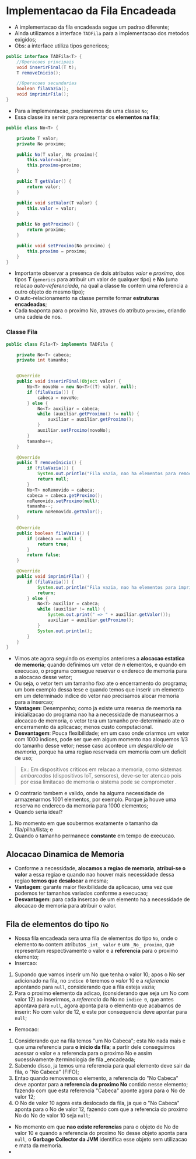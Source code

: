 # Implementacao da Fila Encadeada
- A implementacao da fila encadeada segue um padrao diferente;
- Ainda utilizamos a interface `TADFila` para a implementacao dos metodos exigidos;
- Obs: a interface utiliza tipos genericos;
```java
public interface TADFila<T> {
    //Operacoes principais
    void inserirFinal(T t);
    T removeInicio();

    //Operacoes secundarias
    boolean filaVazia();
    void imprimirFila();
}
```
- Para a implementacao, precisaremos de uma classe `No`;
- Essa classe ira servir para representar os **elementos na fila**;
```java
public class No<T> {

    private T valor;
    private No proximo;

    public No(T valor, No proximo){
        this.valor=valor;
        this.proximo=proximo;
    }

    public T getValor() {
        return valor;
    }

    public void setValor(T valor) {
        this.valor = valor;
    }

    public No getProximo() {
        return proximo;
    }

    public void setProximo(No proximo) {
        this.proximo = proximo;
    }
}
```
- Importante observar a presenca de dois atributos _valor_ e _proximo_, dos tipos **T** (`generics` para atribuir um valor de qualquer tipo) e **No** (uma relacao _auto-referenciada_, na qual a classe `No` contem uma referencia a outro objeto do mesmo tipo);
- O auto-relacionamento na classe permite formar **estruturas encadeadas**;
- Cada `No`aponta para o proximo No, atraves do atributo `proximo`, criando uma cadeia de nos.

### Classe Fila
```java
public class Fila<T> implements TADFila {

    private No<T> cabeca;
    private int tamanho;


    @Override
    public void inserirFinal(Object valor) {
        No<T> novoNo = new No<T>((T) valor, null);
        if (filaVazia()) {
            cabeca = novoNo;
        } else {
            No<T> auxiliar = cabeca;
            while (auxiliar.getProximo() != null) {
                auxiliar = auxiliar.getProximo();
            }
            auxiliar.setProximo(novoNo);
        }
        tamanho++;
    }

    @Override
    public T removeInicio() {
        if (filaVazia()) {
            System.out.println("Fila vazia, nao ha elementos para remocao.");
            return null;
        }
        No<T> noRemovido = cabeca;
        cabeca = cabeca.getProximo();
        noRemovido.setProximo(null);
        tamanho--;
        return noRemovido.getValor();
    }

    @Override
    public boolean filaVazia() {
        if (cabeca == null) {
            return true;
        }
        return false;
    }

    @Override
    public void imprimirFila() {
        if (filaVazia()) {
            System.out.println("Fila vazia, nao ha elementos para imprimir.");
            return;
        } else {
            No<T> auxiliar = cabeca;
            while (auxiliar != null) {
                System.out.print(" => " + auxiliar.getValor());
                auxiliar = auxiliar.getProximo();
            }
            System.out.println();
        }
    }
}
```
- Vimos ate agora seguindo os exemplos anteriores a **alocacao estatica de memoria**; quando definimos um vetor de _n_ elementos, e quando em execucao, o programa consegue reservar o endereco de memoria para a alocacao desse vetor;
- Ou seja, o vetor tem um tamanho fixo ate o encerramento do programa; um bom exemplo dessa tese e quando temos que inserir um elemento em um determinado indice do vetor nao precisamos alocar memoria para a insercao;
- **Vantagem**: Desempenho; como ja existe uma reserva de memoria na inicializacao do programa nao ha a necessidade de manusearmos a alocacao de memoria, o vetor tera um tamanho pre-determinado ate o encerramento da aplicacao; menos custo computacional.
- **Desvantagem**: Pouca flexibilidade; em um caso onde criarmos um vetor com 1000 indices, pode ser que em algum momento nao aloquemos 1/3 do tamanho desse vetor; nesse caso acontece um *desperdicio de memoria*, porque ha uma regiao reservada em memoria com um deficit de uso;
> Ex.: Em dispositivos criticos em relacao a memoria, como sistemas _embarcados_ (dispositivos IoT, sensores), deve-se ter atencao pois por essa limitacao de memoria o sistema pode se comprometer . <br>
- O contrario tambem e valido, onde ha alguma necessidade de armazenarmos 1001 elementos, por exemplo. Porque ja houve uma reserva no endereco da memoria para 1000 elementos;
- Quando seria ideal?
1. No momento em que soubermos exatamente o tamanho da fila/pilha/lista; e
2. Quando o tamanho permanece **constante** em tempo de execucao.

## Alocacao Dinamica de Memoria
- Conforme a necessidade, **alocamos a regiao de memoria**, **atribui-se o valor** a essa regiao e quando nao houver mais necessidade dessa regiao **temos que desalocar** a mesma;
- **Vantagem**: garante maior flexibilidade da aplicacao, uma vez que podemos ter tamanhos variados conforme a execucao;
- **Desvantagem**: para cada insercao de um elemento ha a necessidade de alocacao de memoria para atribuir o valor.

## Fila de elementos do tipo `No`
- Nossa fila encadeada sera uma fila de elementos do tipo `No`, onde o elemento `No` contem atributos `_int_ valor` e um `_No_ proximo`, que representam respectivamente o valor e a **referencia** para o proximo elemento;
- Insercao:
1. Supondo que vamos inserir um No que tenha o valor 10; apos o No ser adicionado na fila, no `indice 0` teremos o _valor_ 10 e a _referencia_ apontando para `null`, considerando que a fila esteja vazia;
2. Para o proximo elemento da adicao, (considerando que seja um No com valor 12) ao inserirmos, a _referencia_ do No no `indice 0`, que antes apontava para `null`, agora aponta para o elemento que acabamos de inserir: No com valor de 12, e este por consequencia deve apontar para `null`;
- Remocao:
1. Considerando que na fila temos "um No Cabeca"; esta No nada mais e que uma referencia para **o inicio da fila**; a partir dele conseguimos acessar o valor e a referencia para o proximo No e assim sucessivamente (terminologia de fila _encadeada;
2. Sabendo disso, ja temos uma referencia para qual elemento deve sair da fila, o "No Cabeca" (FIFO);
3. Entao quando removemos o elemento, a referencia do "No Cabeca" deve apontar para **a referencia do proximo No** contido nesse elemento; fazendo com que esta referencia "Cabeca" aponte agora para o No de valor 12;
4. O No de valor 10 agora esta deslocado da fila, ja que o "No Cabeca" aponta para o No de valor 12, fazendo com que a referencia do proximo No do No de valor 10 seja `null`;
- No momento em que **nao existe referencias** para o objeto de No de valor 10 e quando a referencia do proximo No desse objeto aponta para `null`, o **Garbage Collector da JVM** identifica esse objeto sem utilizacao e mata da memoria.
- 
